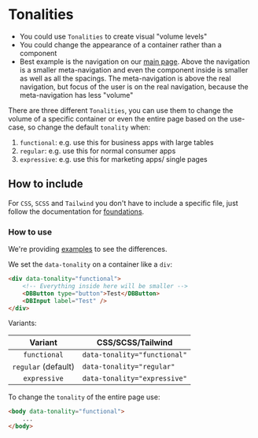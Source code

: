# Tonalities

-   You could use `Tonalities` to create visual "volume levels"
-   You could change the appearance of a container rather than a component
-   Best example is the navigation on our [main page](https://db-ui.github.io/mono/review/main/). Above the navigation is a smaller meta-navigation and even the component inside is smaller as well as all the spacings. The meta-navigation is above the real navigation, but focus of the user is on the real navigation, because the meta-navigation has less "volume"

There are three different `Tonalities`, you can use them to change the volume of a specific container or even the entire page based on the use-case, so change the default `tonality` when:

1. `functional`: e.g. use this for business apps with large tables
2. `regular`: e.g. use this for normal consumer apps
3. `expressive`: e.g. use this for marketing apps/ single pages

## How to include

For `CSS`, `SCSS` and `Tailwind` you don't have to include a specific file, just follow the documentation for [foundations](../../foundations/readme).

### How to use

We're providing [examples](./examples) to see the differences.

We set the `data-tonality` on a container like a `div`:

```html
<div data-tonality="functional">
	<!-- Everything inside here will be smaller -->
	<DBButton type="button">Test</DBButton>
	<DBInput label="Test" />
</div>
```

Variants:

|       Variant       | CSS/SCSS/Tailwind            |
| :-----------------: | ---------------------------- |
|    `functional`     | `data-tonality="functional"` |
| `regular` (default) | `data-tonality="regular"`    |
|    `expressive`     | `data-tonality="expressive"` |

To change the `tonality` of the entire page use:

```html
<body data-tonality="functional">
	...
</body>
```
